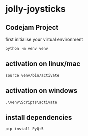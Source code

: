 # jolly-joysticks

## Codejam Project

first initialise your virtual environment
```
python -m venv venv
```
## activation on linux/mac
```
source venv/bin/activate
```
## activation on windows 
```
.\venv\Scripts\activate
```
## install dependencies 
```
pip install PyQt5
```
